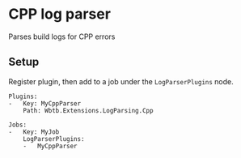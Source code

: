 ﻿# CPP log parser

Parses build logs for CPP errors

## Setup

Register plugin, then add to a job under the `LogParserPlugins` node.

    Plugins:
    -   Key: MyCppParser
        Path: Wbtb.Extensions.LogParsing.Cpp

    Jobs:
    -   Key: MyJob
        LogParserPlugins: 
        -   MyCppParser